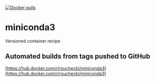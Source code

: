 [![Docker pulls](https://img.shields.io/docker/pulls/rsuchecki/miniconda3.svg?logo=docker&style=for-the-badge)](https://hub.docker.com/r/rsuchecki/miniconda3)


# miniconda3
Versioned container recipe

## Automated builds from tags pushed to GitHub

[https://hub.docker.com/r/rsuchecki/miniconda3](https://hub.docker.com/r/rsuchecki/miniconda3)

